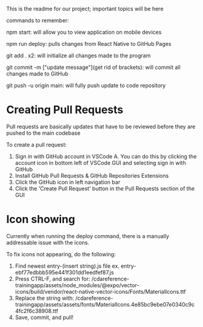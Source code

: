 This is the readme for our project; important topics will be here 

commands to remember:

npm start: will allow you to view application on mobile devices

npm run deploy: pulls changes from React Native to GitHub Pages

git add . x2: will initialize all changes made to the program

git commit -m ["update message"](get rid of brackets): will commit all changes made to GitHub

git push -u origin main: will fully push update to code repository

# Creating Pull Requests

Pull requests are basically updates that have to be reviewed before they are pushed to the main codebase

To create a pull request:

1. Sign in with GitHub account in VSCode
    A. You can do this by clicking the account icon in bottom left of VSCode GUI and selecting sign in with GitHub
2. Install GitHub Pull Requests & GitHub Repositories Extensions
3. Click the GitHub icon in left navigation bar
4. Click the 'Create Pull Request' button in the Pull Requests section of the GUI

# Icon showing

Currently when running the deploy command, there is a manually addressable issue with the icons. 

To fix icons not appearing, do the following:

1. Find newest entry-(insert string).js file
   ex. entry-ebf77edbbb595e441f301dd1eedfef87.js
2. Press CTRL-F, and search for: /cdareference-trainingapp/assets/node_modules/@expo/vector-icons/build/vendor/react-native-vector-icons/Fonts/MaterialIcons.ttf
3. Replace the string with: /cdareference-trainingapp/assets/assets/fonts/MaterialIcons.4e85bc9ebe07e0340c9c4fc2f6c38908.ttf
4. Save, commit, and pull!
